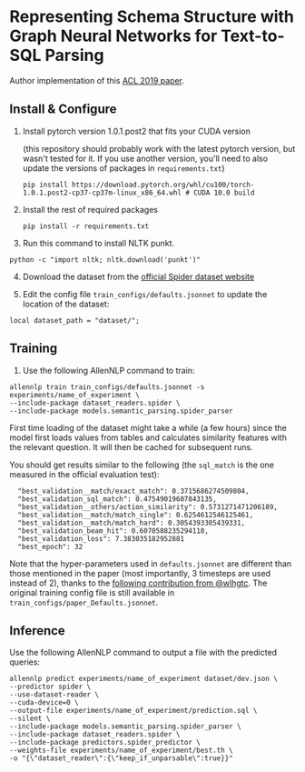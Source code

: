 # Representing Schema Structure with Graph Neural Networks for Text-to-SQL Parsing

Author implementation of this [ACL 2019 paper](https://arxiv.org/abs/1905.06241).

## Install & Configure

1. Install pytorch version 1.0.1.post2 that fits your CUDA version 
   
   (this repository should probably work with the latest pytorch version, but wasn't tested for it. If you use another version, you'll need to also update the versions of packages in `requirements.txt`)
    ```
    pip install https://download.pytorch.org/whl/cu100/torch-1.0.1.post2-cp37-cp37m-linux_x86_64.whl # CUDA 10.0 build
    ```
    
2. Install the rest of required packages
    ```
    pip install -r requirements.txt
    ```
    
3. Run this command to install NLTK punkt.
```
python -c "import nltk; nltk.download('punkt')"
```

4. Download the dataset from the [official Spider dataset website](https://yale-lily.github.io/spider)

5. Edit the config file `train_configs/defaults.jsonnet` to update the location of the dataset:
```
local dataset_path = "dataset/";
```

## Training

1. Use the following AllenNLP command to train:
```
allennlp train train_configs/defaults.jsonnet -s experiments/name_of_experiment \
--include-package dataset_readers.spider \ 
--include-package models.semantic_parsing.spider_parser
``` 

First time loading of the dataset might take a while (a few hours) since the model first loads values from tables and calculates similarity features with the relevant question. It will then be cached for subsequent runs.

You should get results similar to the following (the `sql_match` is the one measured in the official evaluation test):
```
  "best_validation__match/exact_match": 0.3715686274509804,
  "best_validation_sql_match": 0.47549019607843135,
  "best_validation__others/action_similarity": 0.5731271471206189,
  "best_validation__match/match_single": 0.6254612546125461,
  "best_validation__match/match_hard": 0.3054393305439331,
  "best_validation_beam_hit": 0.6070588235294118,
  "best_validation_loss": 7.383035182952881
  "best_epoch": 32
```

Note that the hyper-parameters used in `defaults.jsonnet` are different than those mentioned in the paper
(most importantly, 3 timesteps are used instead of 2), thanks to the [following contribution from @wlhgtc](https://github.com/benbogin/spider-schema-gnn/pull/13).
The original training config file is still available in `train_configs/paper_Defaults.jsonnet`.

## Inference

Use the following AllenNLP command to output a file with the predicted queries:

```
allennlp predict experiments/name_of_experiment dataset/dev.json \
--predictor spider \
--use-dataset-reader \
--cuda-device=0 \
--output-file experiments/name_of_experiment/prediction.sql \
--silent \
--include-package models.semantic_parsing.spider_parser \
--include-package dataset_readers.spider \
--include-package predictors.spider_predictor \
--weights-file experiments/name_of_experiment/best.th \
-o "{\"dataset_reader\":{\"keep_if_unparsable\":true}}"
```
